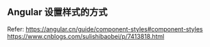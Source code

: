 ## Angular 设置样式的方式

Refer:
https://angular.cn/guide/component-styles#component-styles
https://www.cnblogs.com/sulishibaobei/p/7413818.html
